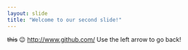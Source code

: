 ```yaml
---
layout: slide
title: "Welcome to our second slide!"
---
```

~~this~~ :wink: http://www.github.com/
Use the left arrow to go back!
